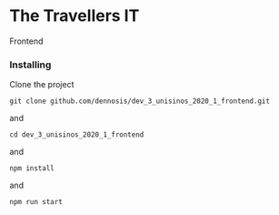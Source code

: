 # The Travellers IT

Frontend

### Installing

Clone the project

```
git clone github.com/dennosis/dev_3_unisinos_2020_1_frontend.git
```
and
```
cd dev_3_unisinos_2020_1_frontend
```
and
```
npm install
```
and
```
npm run start


